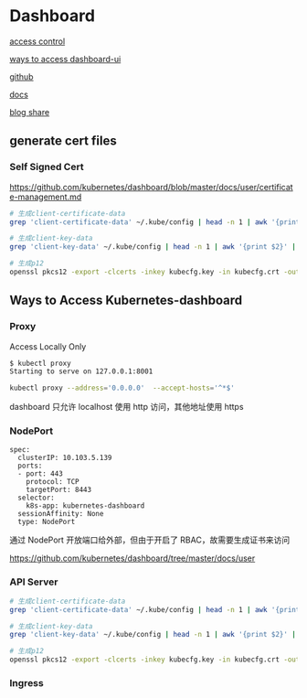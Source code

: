 # Dashboard

[access control](https://github.com/kubernetes/dashboard/blob/master/docs/user/accessing-dashboard/README.md)

[ways to access dashboard-ui](https://www.cnblogs.com/rainingnight/p/deploying-k8s-dashboard-ui.html)

[github](https://github.com/kubernetes/dashboard#kubernetes-dashboard)

[docs](https://github.com/kubernetes/dashboard/tree/master/docs)

[blog share](https://blog.csdn.net/networken/article/details/85607593)

## generate cert files

### Self Signed Cert

https://github.com/kubernetes/dashboard/blob/master/docs/user/certificate-management.md

```bash
# 生成client-certificate-data
grep 'client-certificate-data' ~/.kube/config | head -n 1 | awk '{print $2}' | base64 -d >> kubecfg.crt

# 生成client-key-data
grep 'client-key-data' ~/.kube/config | head -n 1 | awk '{print $2}' | base64 -d >> kubecfg.key

# 生成p12
openssl pkcs12 -export -clcerts -inkey kubecfg.key -in kubecfg.crt -out kubecfg.p12 -name "kubernetes-client"
```

## Ways to Access Kubernetes-dashboard

### Proxy

Access Locally Only

```bash
$ kubectl proxy
Starting to serve on 127.0.0.1:8001

kubectl proxy --address='0.0.0.0'  --accept-hosts='^*$'
```

dashboard 只允许 localhost 使用 http 访问，其他地址使用 https

### NodePort

```
spec:
  clusterIP: 10.103.5.139
  ports:
  - port: 443
    protocol: TCP
    targetPort: 8443
  selector:
    k8s-app: kubernetes-dashboard
  sessionAffinity: None
  type: NodePort
```

通过 NodePort 开放端口给外部，但由于开启了 RBAC，故需要生成证书来访问

https://github.com/kubernetes/dashboard/tree/master/docs/user

### API Server

```bash
# 生成client-certificate-data
grep 'client-certificate-data' ~/.kube/config | head -n 1 | awk '{print $2}' | base64 -d >> kubecfg.crt

# 生成client-key-data
grep 'client-key-data' ~/.kube/config | head -n 1 | awk '{print $2}' | base64 -d >> kubecfg.key

# 生成p12
openssl pkcs12 -export -clcerts -inkey kubecfg.key -in kubecfg.crt -out kubecfg.p12 -name "kubernetes-client"
```

### Ingress